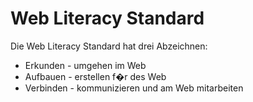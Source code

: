 Web Literacy Standard
=====================

Die Web Literacy Standard hat drei Abzeichnen:

* Erkunden - umgehen im Web
* Aufbauen - erstellen f�r des Web
* Verbinden - kommunizieren und am Web mitarbeiten
